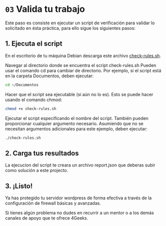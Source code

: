 # `03` Valida tu trabajo

Este paso es consiste en ejecutar un script de verificación para validar lo solicitado en ésta práctica, para ello sigue los siguientes pasos:

## 1. Ejecuta el script

En el escritorio de tu máquina Debian descarga este archivo [check-rules.sh](https://github.com/breatheco-de/configuring-firewall-and-acl-exercise-tutorial/blob/main/.learn/assets/check-rules.sh).

Navegar al directorio donde se encuentra el script check-rules.sh Pueden usar el comando cd para cambiar de directorio. Por ejemplo, si el script está en la carpeta Documentos, deben ejecutar:

```sh
cd ~/Documentos
```

Hacer que el script sea ejecutable (si aún no lo es). Esto se puede hacer usando el comando chmod:

```sh
chmod +x check-rules.sh
```

Ejecutar el script especificando el nombre del script. También pueden proporcionar cualquier argumento necesario. Asumiendo que no se necesitan argumentos adicionales para este ejemplo, deben ejecutar:

```sh
./check-rules.sh
```

## 2. Carga tus resultados

La ejecucion del script te creara un archivo report.json que deberas subir como solución a este projecto.

## 3. ¡Listo!

Ya has protegido tu servidor wordpress de forma efectiva a través de la configuración de firewall básicas y avanzadas.

Si tienes algún problema no dudes en recurrir a un mentor o a los demás canales de apoyo que te ofrece 4Geeks.